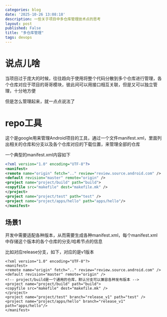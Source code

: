 ```yaml
---
categories: blog
date: '2025-10-26 13:08:18'
description: 一些关于项目中多仓库管理技术点的思考
layout: post
published: False
title: "多仓库管理"
tags: devops
---
```



# 说点儿啥

当项目过于庞大的时候，往往趋向于使用将整个代码分散到多个仓库进行管理，各个仓库对应于项目的哥哥模块，彼此间可以用接口相互关联，但是又可以独立管理，十分地方便

但是怎么管理起来，就一点点说法了

# repo工具

这个是google用来管理Android项目的工具，通过一个文件manifest.xml，里面列出相关的仓库和分支以及各个仓库对应的下载位置，来管理全部的仓库

一个典型的manifest.xml内容如下

```xml
<?xml version="1.0" encoding="UTF-8"?>
<manifest>
<remote name="origin" fetch=".." review="review.source.android.com" />
<default revision="master" remote="origin" />
<project name="project/build" path="build">
<copyfile src="makefile" dest="makefile.mk" />
</project>
<project name="project/test" path="test" />
<project name="project/apps/hello" path="apps/hello"/>
</manifest>
```

## 场景1

开发中需要适配各种版本，从而需要生成各种manifest.xml，每个manifest.xml中存储这个版本的各个仓库的分支/哈希节点的信息

比如对应release分支，如下，对应的是v1版本

```
<?xml version="1.0" encoding="UTF-8"?>
<manifest>
<remote name="origin" fetch=".." review="review.source.android.com" />
<default revision="master" remote="origin" />
<!-- project/build是一个通用的仓库，默认分支可以兼容各种发布版本 -->
<project name="project/build" path="build">
<copyfile src="makefile" dest="makefile.mk" />
</project>
<project name="project/test" branch="release_v1" path="test" />
<project name="project/apps/hello" branch="release_v1" path="apps/hello"/>
</manifest>
```

